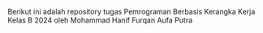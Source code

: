Berikut ini adalah repository tugas Pemrograman Berbasis Kerangka Kerja Kelas B 2024 oleh Mohammad Hanif Furqan Aufa Putra
